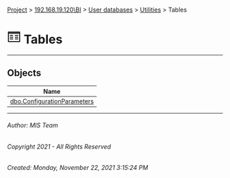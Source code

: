 #### 

[Project](../../../../index.md) > [192.168.19.120\\BI](../../../index.md) > [User databases](../../index.md) > [Utilities](../index.md) > Tables

# ![Tables](../../../../Images/Table32.png) Tables

---

## <a name="#objects"></a>Objects

| Name |
|---|
| [dbo.ConfigurationParameters](ConfigurationParameters.md) |


---

###### Author:  MIS Team

###### Copyright 2021 - All Rights Reserved

###### Created: Monday, November 22, 2021 3:15:24 PM

